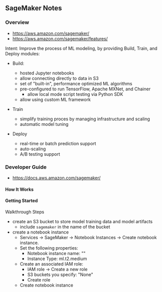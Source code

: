 
## SageMaker Notes

### Overview

* https://aws.amazon.com/sagemaker/
* https://aws.amazon.com/sagemaker/features/

Intent:  Improve the process of ML modeling, by providing Build, Train, and Deploy modules:


* Build:
  * hosted Jupyter notebooks
  * allow connecting directly to data in S3
  * set of "built-in", performance optimized ML algorithms
  * pre-configured to run TensorFlow, Apache MXNet, and Chainer
     * allow local mode script testing via Python SDK
  * allow using custom ML framework
  
* Train
  * simplify training proces by managing infrastructure and scaling
  * automatic model tuning
  
* Deploy
  * real-time or batch prediction support
  * auto-scaling
  * A/B testing support


### Developer Guide

* https://docs.aws.amazon.com/sagemaker/

#### How It Works
 
#### Getting Started 

Walkthrough Steps

* create an S3 bucket to store model training data and model artifacts
    * include `sagemaker` in the name of the bucket
* create a notebook instance
    * Services -> SageMaker -> Notebook Instances -> Create notebook instance.
    * Set the following properties:
        * Notebook instance name: ""
        * Instance Type: ml.t2.medium
    * Create an associated IAM role:
        * IAM role -> Create a new role
        * S3 buckets you specify: "None"
        * Create role
    * Create notebook instance
